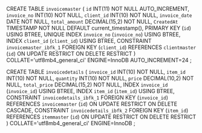 CREATE TABLE `invoicemaster` (
	`id` INT(11) NOT NULL AUTO_INCREMENT,
	`invoice_no` INT(10) NOT NULL,
	`client_id` INT(10) NOT NULL,
	`invoice_date` DATE NOT NULL,
	`total_amount` DECIMAL(15,2) NOT NULL,
	`CreatedAt` TIMESTAMP NOT NULL DEFAULT current_timestamp(),
	PRIMARY KEY (`id`) USING BTREE,
	UNIQUE INDEX `invoice_no` (`invoice_no`) USING BTREE,
	INDEX `client_id` (`client_id`) USING BTREE,
	CONSTRAINT `invoicemaster_ibfk_1` FOREIGN KEY (`client_id`) REFERENCES `clientmaster` (`id`) ON UPDATE RESTRICT ON DELETE RESTRICT
)
COLLATE='utf8mb4_general_ci'
ENGINE=InnoDB
AUTO_INCREMENT=24
;



CREATE TABLE `invoicedetails` (
	`invoice_id` INT(10) NOT NULL,
	`item_id` INT(10) NOT NULL,
	`quantity` INT(10) NOT NULL,
	`price` DECIMAL(10,2) NOT NULL,
	`total_price` DECIMAL(15,2) NOT NULL,
	INDEX `invoice_id` (`invoice_id`) USING BTREE,
	INDEX `item_id` (`item_id`) USING BTREE,
	CONSTRAINT `invoicedetails_ibfk_1` FOREIGN KEY (`invoice_id`) REFERENCES `invoicemaster` (`id`) ON UPDATE RESTRICT ON DELETE CASCADE,
	CONSTRAINT `invoicedetails_ibfk_2` FOREIGN KEY (`item_id`) REFERENCES `itemmaster` (`id`) ON UPDATE RESTRICT ON DELETE RESTRICT
)
COLLATE='utf8mb4_general_ci'
ENGINE=InnoDB
;
